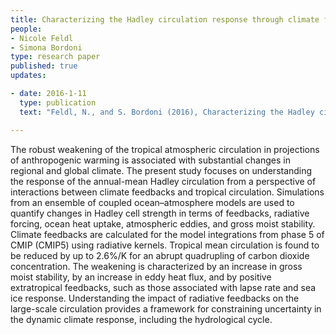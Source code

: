 ```yaml
---
title: Characterizing the Hadley circulation response through climate feedbacks 
people:
- Nicole Feldl
- Simona Bordoni
type: research paper
published: true
updates:

- date: 2016-1-11
  type: publication
  text: "Feldl, N., and S. Bordoni (2016), Characterizing the Hadley circulation response through regional climate feedbacks, <i>Journal of Climate</i>, 29, 613-622, [doi:10.1175/JCLI-D-15-0424.1](https://doi.org/10.1175/JCLI-D-15-0424.1)."

---
```


The robust weakening of the tropical atmospheric circulation in projections of anthropogenic warming is associated with substantial changes in regional and global climate. The present study focuses on understanding the response of the annual-mean Hadley circulation from a perspective of interactions between climate feedbacks and tropical circulation. Simulations from an ensemble of coupled ocean–atmosphere models are used to quantify changes in Hadley cell strength in terms of feedbacks, radiative forcing, ocean heat uptake, atmospheric eddies, and gross moist stability. Climate feedbacks are calculated for the model integrations from phase 5 of CMIP (CMIP5) using radiative kernels. Tropical mean circulation is found to be reduced by up to 2.6%/K for an abrupt quadrupling of carbon dioxide concentration. The weakening is characterized by an increase in gross moist stability, by an increase in eddy heat flux, and by positive extratropical feedbacks, such as those associated with lapse rate and sea ice response. Understanding the impact of radiative feedbacks on the large-scale circulation provides a framework for constraining uncertainty in the dynamic climate response, including the hydrological cycle.
